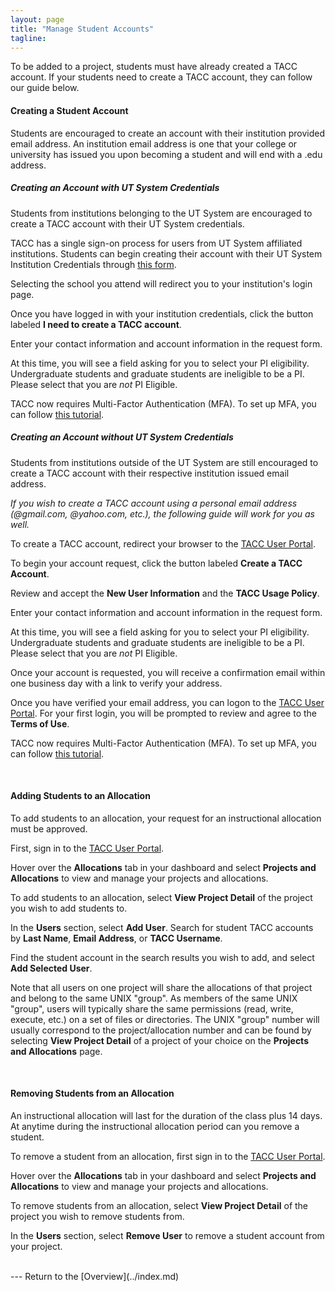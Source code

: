 ```yaml
---
layout: page
title: "Manage Student Accounts"
tagline:
---
```


To be added to a project, students must have already created a TACC account. If your students need to create a TACC account, they can follow our guide below.

#### Creating a Student Account
Students are encouraged to create an account with their institution provided email address. An institution email address is one that your college or university has issued you upon becoming a student and will end with a .edu address.


##### Creating an Account with UT System Credentials
Students from institutions belonging to the UT System are encouraged to create a TACC account with their UT System credentials.

TACC has a single sign-on process for users from UT System affiliated institutions. Students can begin creating their account with their UT System Institution Credentials through [this form](https://portal.tacc.utexas.edu/utdr).

Selecting the school you attend will redirect you to your institution's login page.

Once you have logged in with your institution credentials, click the button labeled **I need to create a TACC account**.

Enter your contact information and account information in the request form.

At this time, you will see a field asking for you to select your PI eligibility. Undergraduate students and graduate students are ineligible to be a PI. Please select that you are *not* PI Eligible.

TACC now requires Multi-Factor Authentication (MFA). To set up MFA, you can follow [this tutorial](https://portal.tacc.utexas.edu/tutorials/multifactor-authentication).


##### Creating an Account without UT System Credentials  
Students from institutions outside of the UT System are still encouraged to create a TACC account with their respective institution issued email address.

 *If you wish to create a TACC account using a personal email address (@gmail.com, @yahoo.com, etc.), the following guide will work for you as well.*

To create a TACC account, redirect your browser to the [TACC User Portal](https://portal.tacc.utexas.edu).

To begin your account request, click the button labeled **Create a TACC Account**.

Review and accept the **New User Information** and the **TACC Usage Policy**.

Enter your contact information and account information in the request form.

At this time, you will see a field asking for you to select your PI eligibility. Undergraduate students and graduate students are ineligible to be a PI. Please select that you are *not* PI Eligible.

Once your account is requested, you will receive a confirmation email within one business day with a link to verify your address.

Once you have verified your email address, you can logon to the [TACC User Portal](https://portal.tacc.utexas.edu). For your first login, you will be prompted to review and agree to the **Terms of Use**.

TACC now requires Multi-Factor Authentication (MFA). To set up MFA, you can follow [this tutorial](https://portal.tacc.utexas.edu/tutorials/multifactor-authentication).

<br>

#### Adding Students to an Allocation
To add students to an allocation, your request for an instructional allocation must be approved.

First, sign in to the [TACC User Portal](https://portal.tacc.utexas.edu).

Hover over the **Allocations** tab in your dashboard and select **Projects and Allocations** to view and manage your projects and allocations.

To add students to an allocation, select **View Project Detail** of the project you wish to add students to.

In the **Users** section, select **Add User**. Search for student TACC accounts by **Last Name**, **Email Address**, or **TACC Username**.

Find the student account in the search results you wish to add, and select **Add Selected User**.

Note that all users on one project will share the allocations of that project and belong to the same UNIX "group". As members of the same UNIX "group", users will typically share the same permissions (read, write, execute, etc.) on a set of files or directories. The UNIX "group" number will usually correspond to the project/allocation number and can be found by selecting **View Project Detail** of a project of your choice on the **Projects and Allocations** page.  

<br>

#### Removing Students from an Allocation
An instructional allocation will last for the duration of the class plus 14 days. At anytime during the instructional allocation period can you remove a student.

To remove a student from an allocation, first sign in to the [TACC User Portal](https://portal.tacc.utexas.edu).

Hover over the **Allocations** tab in your dashboard and select **Projects and Allocations** to view and manage your projects and allocations.

To remove students from an allocation, select **View Project Detail** of the project you wish to remove students from.

In the **Users** section, select **Remove User** to remove a student account from your project.

<br>
---
Return to the [Overview](../index.md)
